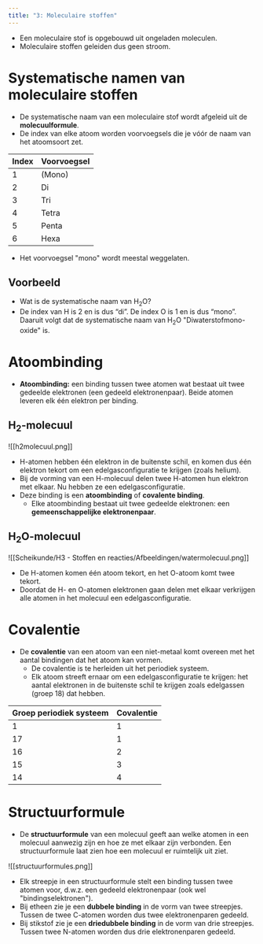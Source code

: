 ```yaml
---
title: "3: Moleculaire stoffen"
---
```

- Een moleculaire stof is opgebouwd uit ongeladen moleculen.
- Moleculaire stoffen geleiden dus geen stroom.
# Systematische namen van moleculaire stoffen
- De systematische naam van een moleculaire stof wordt afgeleid uit de **molecuulformule**.
- De index van elke atoom worden voorvoegsels die je vóór de naam van het atoomsoort zet.

| Index | Voorvoegsel |
| ----- | ----------- |
| 1     | (Mono)      |
| 2     | Di          |
| 3     | Tri         |
| 4     | Tetra       |
| 5     | Penta       |
| 6     | Hexa        |
- Het voorvoegsel "mono" wordt meestal weggelaten.
## Voorbeeld
- Wat is de systematische naam van H<sub>2</sub>O?
- De index van H is 2 en is dus “di”. De index O is 1 en is dus “mono”. Daaruit volgt dat de systematische naam van H<sub>2</sub>O "Diwaterstofmono-oxide" is.
# Atoombinding
- **Atoombinding:** een binding tussen twee atomen wat bestaat uit twee gedeelde elektronen (een gedeeld elektronenpaar). Beide atomen leveren elk één elektron per binding.
## H<sub>2</sub>-molecuul

![[h2molecuul.png]]
- H-atomen hebben één elektron in de buitenste schil, en komen dus één elektron tekort om een edelgasconfiguratie te krijgen (zoals helium).
- Bij de vorming van een H-molecuul delen twee H-atomen hun elektron met elkaar. Nu hebben ze een edelgasconfiguratie.
- Deze binding is een **atoombinding** of **covalente binding**.
	- Elke atoombinding bestaat uit twee gedeelde elektronen: een **gemeenschappelijke elektronenpaar**.
## H<sub>2</sub>O-molecuul

![[Scheikunde/H3 - Stoffen en reacties/Afbeeldingen/watermolecuul.png]]
- De H-atomen komen één atoom tekort, en het O-atoom komt twee tekort.
- Doordat de H- en O-atomen elektronen gaan delen met elkaar verkrijgen alle atomen in het molecuul een edelgasconfiguratie.
# Covalentie
- De **covalentie** van een atoom van een niet-metaal komt overeen met het aantal bindingen dat het atoom kan vormen.
	- De covalentie is te herleiden uit het periodiek systeem.
	- Elk atoom streeft ernaar om een edelgasconfiguratie te krijgen: het aantal elektronen in de buitenste schil te krijgen zoals edelgassen (groep 18) dat hebben.

| Groep periodiek systeem | Covalentie |
| ----------------------- | ---------- |
| 1                       | 1          |
| 17                      | 1          |
| 16                      | 2          |
| 15                      | 3          |
| 14                      | 4          |
# Structuurformule
- De **structuurformule** van een molecuul geeft aan welke atomen in een molecuul aanwezig zijn en hoe ze met elkaar zijn verbonden. Een structuurformule laat zien hoe een molecuul er ruimtelijk uit ziet.

![[structuurformules.png]]
- Elk streepje in een structuurformule stelt een binding tussen twee atomen voor, d.w.z. een gedeeld elektronenpaar (ook wel "bindingselektronen").
- Bij etheen zie je een **dubbele binding** in de vorm van twee streepjes. Tussen de twee C-atomen worden dus twee elektronenparen gedeeld.
- Bij stikstof zie je een **driedubbele binding** in de vorm van drie streepjes. Tussen twee N-atomen worden dus drie elektronenparen gedeeld.